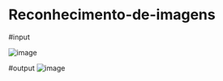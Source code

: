 # Reconhecimento-de-imagens

#input

![image](https://user-images.githubusercontent.com/62621598/167269549-a6b8a0ff-67a7-4430-a617-bdb2588ffd82.png)

#output
![image](https://user-images.githubusercontent.com/62621598/167269481-6c04d194-88b2-4145-a620-9a25bb7b94fe.png)

